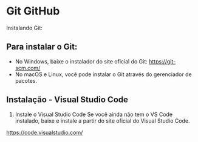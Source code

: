 # Git GitHub

Instalando Git:

## Para instalar o Git:

- No Windows, baixe o instalador do site oficial do Git: https://git-scm.com/
- No macOS e Linux, você pode instalar o Git através do gerenciador de pacotes.

## Instalação - Visual Studio Code 

1. Instale o Visual Studio Code
Se você ainda não tem o VS Code instalado, baixe e instale a partir do site oficial do Visual Studio Code.

https://code.visualstudio.com/
